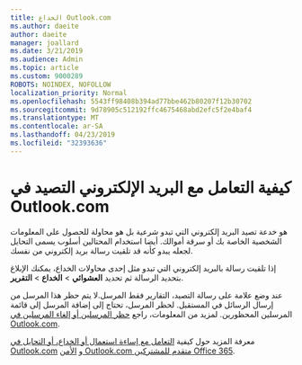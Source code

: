 ```yaml
---
title: الخداع Outlook.com
ms.author: daeite
author: daeite
manager: joallard
ms.date: 3/21/2019
ms.audience: Admin
ms.topic: article
ms.custom: 9000289
ROBOTS: NOINDEX, NOFOLLOW
localization_priority: Normal
ms.openlocfilehash: 5543ff98408b394ad77bbe462b80207f12b30702
ms.sourcegitcommit: 9d78905c512192ffc4675468abd2efc5f2e4baf4
ms.translationtype: MT
ms.contentlocale: ar-SA
ms.lasthandoff: 04/23/2019
ms.locfileid: "32393636"
---
```

# <a name="how-to-deal-with-phishing-email-in-outlookcom"></a>كيفية التعامل مع البريد الإلكتروني التصيد في Outlook.com

هو خدعة تصيد البريد إلكتروني التي تبدو شرعية بل هو محاولة للحصول على المعلومات الشخصية الخاصة بك أو سرقة أموالك. أيضا استخدام المحتالين أسلوب يسمى التحايل لجعله يبدو كأنه قد تلقيت رسالة بريد إلكتروني من نفسك.

إذا تلقيت رسالة بالبريد إلكتروني التي تبدو مثل إحدى محاولات الخداع، يمكنك الإبلاغ بتحديد الرسالة ثم تحديد **العشوائي** > **الخداع** > **التقرير**.

عند وضع علامة على رسالة التصيد، التقارير فقط المرسل.لا يتم حظر هذا المرسل من إرسال الرسائل في المستقبل. لحظر المرسل، تحتاج إلى إضافة المرسل إلى قائمة المرسلين المحظورين. لمزيد من المعلومات، راجع [حظر المرسلين أو إلغاء المرسلين في Outlook.com](https://support.office.com/article/afba1c94-77bb-4f50-8b85-057cf52f4d5e).

معرفة المزيد حول كيفية [التعامل مع إساءة استعمال أو الخداع، أو التحايل في Outlook.com](https://support.office.com/article/0d882ea5-eedc-4bed-aebc-079ffa1105a3) و [الأمن Outlook.com متقدم للمشتركين Office 365](https://support.office.com/article/882d2243-eab9-4545-a58a-b36fee4a46e2).